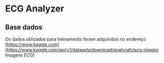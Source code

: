 # ECG Analyzer

## Base dados

Os dados utilizados para treinamento foram adquiridos no endereço [https://www.kaggle.com](https://www.kaggle.com/api/v1/datasets/download/analiviafr/ecg-images Imagens ECG)